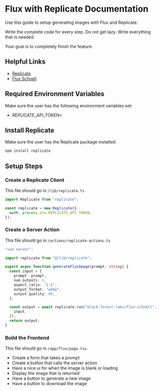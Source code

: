 # Flux with Replicate Documentation

Use this guide to setup generating images with Flux and Replicate.

Write the complete code for every step. Do not get lazy. Write everything that is needed.

Your goal is to completely finish the feature.

## Helpful Links

- [Replicate](https://replicate.com)
- [Flux Schnell](https://replicate.com/black-forest-labs/flux-schnell?input=nodejs)

## Required Environment Variables

Make sure the user has the following environment variables set:

- REPLICATE_API_TOKEN=

## Install Replicate

Make sure the user has the Replicate package installed:

```bash
npm install replicate
```

## Setup Steps

### Create a Replicate Client

This file should go in `/lib/replicate.ts`

```ts
import Replicate from "replicate";

const replicate = new Replicate({
  auth: process.env.REPLICATE_API_TOKEN,
});
```

### Create a Server Action

This file should go in `/actions/replicate-actions.ts`

```ts
"use server";

import replicate from "@/lib/replicate";

export async function generateFluxImage(prompt: string) {
  const input = {
    prompt: prompt,
    num_outputs: 1,
    aspect_ratio: "1:1",
    output_format: "webp",
    output_quality: 80,
  };

  const output = await replicate.run("black-forest-labs/flux-schnell", {
    input,
  });
  return output;
}
```

### Build the Frontend

This file should go in `/app/flux/page.tsx`.

- Create a form that takes a prompt
- Create a button that calls the server action
- Have a nice ui for when the image is blank or loading
- Display the image that is returned
- Have a button to generate a new image
- Have a button to download the image

